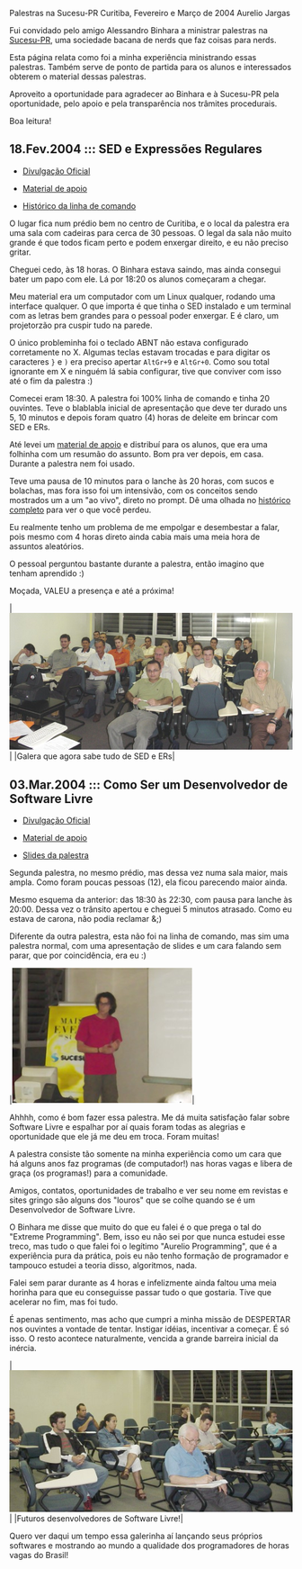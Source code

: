 Palestras na Sucesu-PR
Curitiba, Fevereiro e Março de 2004
Aurelio Jargas

Fui convidado pelo amigo Alessandro Binhara a ministrar
palestras na [Sucesu-PR](http://www.prsucesu.org.br), uma
sociedade bacana de nerds que faz coisas para nerds.

Esta página relata como foi a minha experiência ministrando
essas palestras. Também serve de ponto de partida para os
alunos e interessados obterem o material dessas palestras.

Aproveito a oportunidade para agradecer ao Binhara e à
Sucesu-PR pela oportunidade, pelo apoio e pela transparência
nos trâmites procedurais.

Boa leitura!

## 18.Fev.2004 ::: SED e Expressões Regulares 

 * [Divulgação Oficial](http://www.prsucesu.org.br/Palestras/MostrarCurso.Asp?Curso=16)

 * [Material de apoio](sucesu-seder-apoio.html)

 * [Histórico da linha de comando](sucesu-seder-prompt.html)

O lugar fica num prédio bem no centro de Curitiba, e o local da
palestra era uma sala com cadeiras para cerca de 30 pessoas. O legal
da sala não muito grande é que todos ficam perto e podem enxergar
direito, e eu não preciso gritar.

Cheguei cedo, às 18 horas. O Binhara estava saindo, mas ainda consegui
bater um papo com ele. Lá por 18:20 os alunos começaram a chegar.

Meu material era um computador com um Linux qualquer, rodando uma
interface qualquer. O que importa é que tinha o SED instalado e um
terminal com as letras bem grandes para o pessoal poder enxergar. E é
claro, um projetorzão pra cuspir tudo na parede.

O único probleminha foi o teclado ABNT não estava configurado
corretamente no X. Algumas teclas estavam trocadas e para digitar os
caracteres `}` e `)` era preciso apertar `AltGr+9` e
`AltGr+0`. Como sou total ignorante em X e ninguém lá sabia
configurar, tive que conviver com isso até o fim da palestra :)

Comecei eram 18:30. A palestra foi 100% linha de comando e tinha 20
ouvintes. Teve o blablabla inicial de apresentação que deve ter durado
uns 5, 10 minutos e depois foram quatro (4) horas de deleite em
brincar com SED e ERs.

Até levei um [material de apoio](sucesu-seder-apoio.html) e distribuí
para os alunos, que era uma folhinha com um resumão do assunto. Bom
pra ver depois, em casa. Durante a palestra nem foi usado.

Teve uma pausa de 10 minutos para o lanche às 20 horas, com sucos e
bolachas, mas fora isso foi um intensivão, com os conceitos sendo
mostrados um a um "ao vivo", direto no prompt. Dê uma olhada no
[histórico completo](sucesu-seder-prompt.html) para ver o que você
perdeu.

Eu realmente tenho um problema de me empolgar e desembestar a falar,
pois mesmo com 4 horas direto ainda cabia mais uma meia hora de
assuntos aleatórios.

O pessoal perguntou bastante durante a palestra, então imagino que
tenham aprendido :)

Moçada, VALEU a presença e até a próxima!

|![](sucesu-seder-turma.jpg)|
|Galera que agora sabe tudo de SED e ERs|

## 03.Mar.2004 ::: Como Ser um Desenvolvedor de Software Livre 

 * [Divulgação Oficial](http://www.prsucesu.org.br/Palestras/MostrarCurso.Asp?Curso=22)

 * [Material de apoio](sucesu-desenvolvedor-apoio.html)

 * [Slides da palestra](http://aurelio.net/curso/material/desenvolvedor/)

Segunda palestra, no mesmo prédio, mas dessa vez numa sala maior, mais
ampla. Como foram poucas pessoas (12), ela ficou parecendo maior
ainda.

Mesmo esquema da anterior: das 18:30 às 22:30, com pausa para lanche às
20:00. Dessa vez o trânsito apertou e cheguei 5 minutos atrasado. Como
eu estava de carona, não podia reclamar &;)

Diferente da outra palestra, esta não foi na linha de comando, mas sim
uma palestra normal, com uma apresentação de slides e um cara falando
sem parar, que por coincidência, era eu :)

|![](sucesu-desenvolvedor-aurelio.jpg)|

Ahhhh, como é bom fazer essa palestra. Me dá muita satisfação falar
sobre Software Livre e espalhar por aí quais foram todas as alegrias e
oportunidade que ele já me deu em troca. Foram muitas!

A palestra consiste tão somente na minha experiência como um cara que
há alguns anos faz programas (de computador!) nas horas vagas e libera
de graça (os programas!) para a comunidade.

Amigos, contatos, oportunidades de trabalho e ver seu nome em revistas
e sites gringo são alguns dos "louros" que se colhe quando se é um
Desenvolvedor de Software Livre.

O Binhara me disse que muito do que eu falei é o que prega o tal do
"Extreme Programming". Bem, isso eu não sei por que nunca estudei esse
treco, mas tudo o que falei foi o legítimo "Aurelio Programming", que
é a experiência pura da prática, pois eu não tenho formação de
programador e tampouco estudei a teoria disso, algoritmos, nada.

Falei sem parar durante as 4 horas e infelizmente ainda faltou uma
meia horinha para que eu conseguisse passar tudo o que gostaria. Tive
que acelerar no fim, mas foi tudo.

É apenas sentimento, mas acho que cumpri a minha missão de DESPERTAR
nos ouvintes a vontade de tentar. Instigar idéias, incentivar a
começar. É só isso. O resto acontece naturalmente, vencida a grande
barreira inicial da inércia.

|![](sucesu-desenvolvedor-turma.jpg)|
|Futuros desenvolvedores de Software Livre!|

Quero ver daqui um tempo essa galerinha aí lançando seus próprios
softwares e mostrando ao mundo a qualidade dos programadores de horas
vagas do Brasil!
